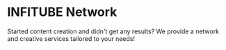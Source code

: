# INFITUBE Network
Started content creation and didn't get any results?
We provide a network and creative services tailored to your needs!

